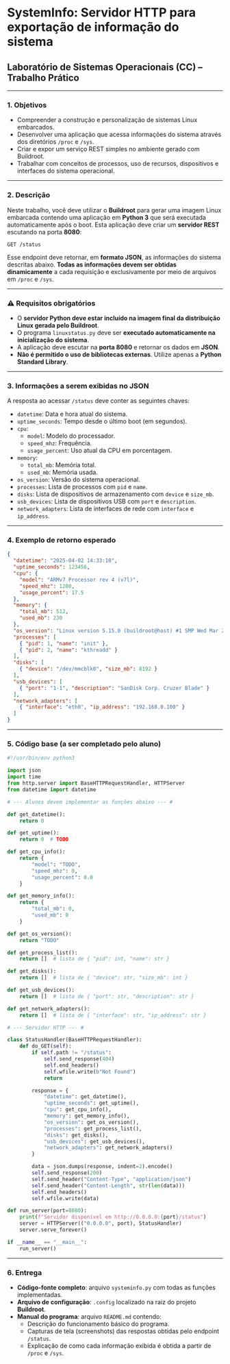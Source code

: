 # SystemInfo: Servidor HTTP para exportação de informação do sistema  
## Laboratório de Sistemas Operacionais (CC) – Trabalho Prático

---

### 1. Objetivos

- Compreender a construção e personalização de sistemas Linux embarcados.
- Desenvolver uma aplicação que acessa informações do sistema através dos diretórios `/proc` e `/sys`.
- Criar e expor um serviço REST simples no ambiente gerado com Buildroot.
- Trabalhar com conceitos de processos, uso de recursos, dispositivos e interfaces do sistema operacional.

---

### 2. Descrição

Neste trabalho, você deve utilizar o **Buildroot** para gerar uma imagem Linux embarcada contendo uma aplicação em **Python 3** que será executada automaticamente após o boot. Esta aplicação deve criar um **servidor REST** escutando na porta **8080**:

```
GET /status
```

Esse endpoint deve retornar, em **formato JSON**, as informações do sistema descritas abaixo. **Todas as informações devem ser obtidas dinamicamente** a cada requisição e exclusivamente por meio de arquivos em `/proc` e `/sys`.

---

### ⚠️ Requisitos obrigatórios

- O **servidor Python deve estar incluído na imagem final da distribuição Linux gerada pelo Buildroot**.
- O programa `linuxstatus.py` deve ser **executado automaticamente na inicialização do sistema**.
- A aplicação deve escutar na **porta 8080** e retornar os dados em **JSON**.
- **Não é permitido o uso de bibliotecas externas**. Utilize apenas a **Python Standard Library**.

---

### 3. Informações a serem exibidas no JSON

A resposta ao acessar `/status` deve conter as seguintes chaves:

- `datetime`: Data e hora atual do sistema.
- `uptime_seconds`: Tempo desde o último boot (em segundos).
- `cpu`:  
  - `model`: Modelo do processador.  
  - `speed_mhz`: Frequência.  
  - `usage_percent`: Uso atual da CPU em porcentagem.
- `memory`:  
  - `total_mb`: Memória total.  
  - `used_mb`: Memória usada.
- `os_version`: Versão do sistema operacional.
- `processes`: Lista de processos com `pid` e `name`.
- `disks`: Lista de dispositivos de armazenamento com `device` e `size_mb`.
- `usb_devices`: Lista de dispositivos USB com `port` e `description`.
- `network_adapters`: Lista de interfaces de rede com `interface` e `ip_address`.

---

### 4. Exemplo de retorno esperado

```json
{
  "datetime": "2025-04-02 14:33:10",
  "uptime_seconds": 123456,
  "cpu": {
    "model": "ARMv7 Processor rev 4 (v7l)",
    "speed_mhz": 1200,
    "usage_percent": 17.5
  },
  "memory": {
    "total_mb": 512,
    "used_mb": 230
  },
  "os_version": "Linux version 5.15.0 (buildroot@host) #1 SMP Wed Mar 27",
  "processes": [
    { "pid": 1, "name": "init" },
    { "pid": 2, "name": "kthreadd" }
  ],
  "disks": [
    { "device": "/dev/mmcblk0", "size_mb": 8192 }
  ],
  "usb_devices": [
    { "port": "1-1", "description": "SanDisk Corp. Cruzer Blade" }
  ],
  "network_adapters": [
    { "interface": "eth0", "ip_address": "192.168.0.100" }
  ]
}
```

---

### 5. Código base (a ser completado pelo aluno)

```python
#!/usr/bin/env python3

import json
import time
from http.server import BaseHTTPRequestHandler, HTTPServer
from datetime import datetime

# --- Alunos devem implementar as funções abaixo --- #

def get_datetime():
    return 0

def get_uptime():
    return 0  # TODO

def get_cpu_info():
    return {
        "model": "TODO",
        "speed_mhz": 0,
        "usage_percent": 0.0
    }

def get_memory_info():
    return {
        "total_mb": 0,
        "used_mb": 0
    }

def get_os_version():
    return "TODO"

def get_process_list():
    return []  # lista de { "pid": int, "name": str }

def get_disks():
    return []  # lista de { "device": str, "size_mb": int }

def get_usb_devices():
    return []  # lista de { "port": str, "description": str }

def get_network_adapters():
    return []  # lista de { "interface": str, "ip_address": str }

# --- Servidor HTTP --- #

class StatusHandler(BaseHTTPRequestHandler):
    def do_GET(self):
        if self.path != "/status":
            self.send_response(404)
            self.end_headers()
            self.wfile.write(b"Not Found")
            return

        response = {
            "datetime": get_datetime(),
            "uptime_seconds": get_uptime(),
            "cpu": get_cpu_info(),
            "memory": get_memory_info(),
            "os_version": get_os_version(),
            "processes": get_process_list(),
            "disks": get_disks(),
            "usb_devices": get_usb_devices(),
            "network_adapters": get_network_adapters()
        }

        data = json.dumps(response, indent=2).encode()
        self.send_response(200)
        self.send_header("Content-Type", "application/json")
        self.send_header("Content-Length", str(len(data)))
        self.end_headers()
        self.wfile.write(data)

def run_server(port=8080):
    print(f"Servidor disponível em http://0.0.0.0:{port}/status")
    server = HTTPServer(("0.0.0.0", port), StatusHandler)
    server.serve_forever()

if __name__ == "__main__":
    run_server()
```

---

### 6. Entrega

* **Código-fonte completo**: arquivo `systeminfo.py` com todas as funções implementadas.
* **Arquivo de configuração**: `.config` localizado na raiz do projeto **Buildroot**.
* **Manual do programa**: arquivo `README.md` contendo:
  * Descrição do funcionamento básico do programa.
  * Capturas de tela (screenshots) das respostas obtidas pelo endpoint `/status`.
  * Explicação de como cada informação exibida é obtida a partir de `/proc` e `/sys`.
